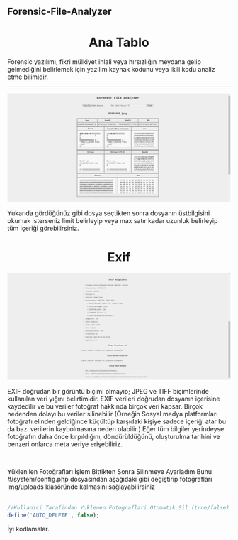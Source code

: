 ## Forensic-File-Analyzer

<h1 align = 'center'>Ana Tablo</h1>
<p>
 Forensic yazılımı, fikri mülkiyet ihlali veya hırsızlığın meydana gelip gelmediğini belirlemek için yazılım kaynak kodunu veya ikili kodu analiz etme bilimidir.
</p>

<hr />

![Ana Sayfa](./img/temp/Ana.png)

<p>
 Yukarıda gördüğünüz gibi dosya seçtikten sonra dosyanın üstbilgisini okumak isterseniz limit belirleyip veya max satır kadar uzunluk belirleyip tüm içeriği görebilirsiniz.
</p>

<h1 align = 'center'> Exif </h1>

![Ana Sayfa](./img/temp/Footer.png)

<p>
EXIF doğrudan bir görüntü biçimi olmayıp; JPEG ve TIFF biçimlerinde kullanılan veri yığını belirtimidir.
EXIF verileri doğrudan dosyanın içerisine kaydedilir ve bu veriler fotoğraf hakkında birçok veri kapsar. Birçok nedenden dolayı bu veriler silinebilir (Örneğin Sosyal medya platformları fotoğrafı elinden geldiğince küçültüp karşıdaki kişiye sadece içeriği atar bu da bazı verilerin kaybolmasına neden olabilir.)
Eğer tüm bilgiler yerindeyse fotoğrafın daha önce kırpıldığını, döndürüldüğünü, oluşturulma tarihini ve benzeri onlarca meta veriye erişebiliriz.
</p>
<br />

<p>
Yüklenilen Fotoğrafları İşlem Bittikten Sonra Silinmeye Ayarladım
Bunu #/system/config.php dosyasından aşağıdaki gibi değiştirip fotoğrafları img/uploads klasöründe kalmasını sağlayabilirsiniz
<p>

```php

//Kullanici Tarafindan Yuklenen Fotograflari Otomatik Sil (true/false)
define('AUTO_DELETE', false);

```

<p>
 İyi kodlamalar.
</p>
